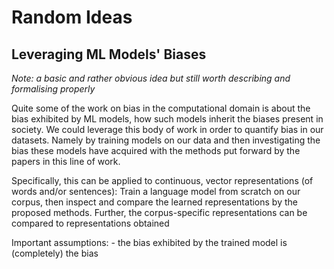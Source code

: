   # Random Ideas 
  
  
  ## Leveraging ML Models' Biases
  
  *Note: a basic and rather obvious idea but still worth describing and formalising properly*
  
  Quite some of the work on bias in the computational domain is about the bias exhibited by ML models, how such models inherit the biases present in society. We could
  leverage this body of work in order to quantify bias in our datasets. Namely by training models on our data and then investigating the bias these models have acquired
  with the methods put forward by the papers in this line of work. 
  
  Specifically, this can be applied to continuous, vector representations (of words and/or sentences): Train a language model from scratch on our corpus, then inspect
  and compare the learned representations by the proposed methods. Further, the corpus-specific representations can be compared to representations obtained 
  
  Important assumptions:
    - the bias exhibited by the trained model is (completely) the bias 
    
  
  
